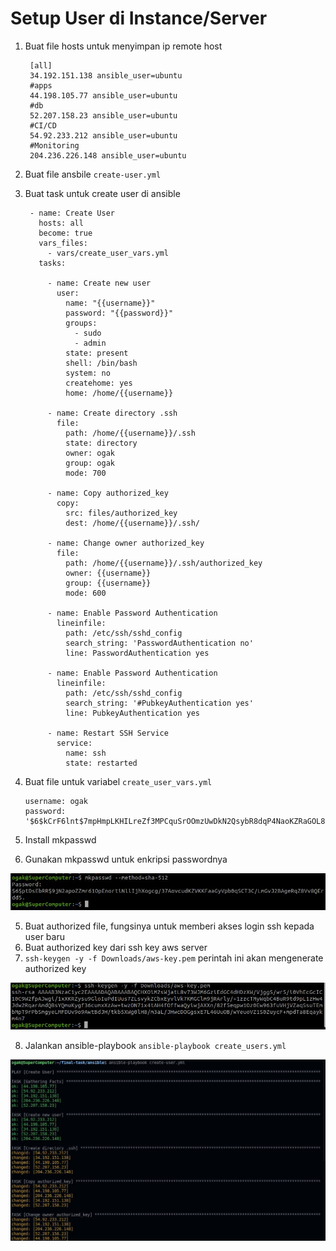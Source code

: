 # Setup User di Instance/Server

1. Buat file hosts untuk menyimpan ip remote host
   ```
    [all]
    34.192.151.138 ansible_user=ubuntu
    #apps
    44.198.105.77 ansible_user=ubuntu
    #db
    52.207.158.23 ansible_user=ubuntu
    #CI/CD
    54.92.233.212 ansible_user=ubuntu
    #Monitoring
    204.236.226.148 ansible_user=ubuntu

   ```

2. Buat file ansbile ``create-user.yml``
3. Buat task untuk create user di ansible
   ```
    - name: Create User
      hosts: all
      become: true
      vars_files:
        - vars/create_user_vars.yml
      tasks:

        - name: Create new user
          user:
            name: "{{username}}"
            password: "{{password}}"
            groups:
              - sudo
              - admin
            state: present
            shell: /bin/bash
            system: no
            createhome: yes
            home: /home/{{username}}

        - name: Create directory .ssh
          file:   
            path: /home/{{username}}/.ssh
            state: directory
            owner: ogak
            group: ogak
            mode: 700

        - name: Copy authorized_key
          copy: 
            src: files/authorized_key
            dest: /home/{{username}}/.ssh/

        - name: Change owner authorized_key
          file: 
            path: /home/{{username}}/.ssh/authorized_key
            owner: {{username}}
            group: {{username}}
            mode: 600

        - name: Enable Password Authentication
          lineinfile:
            path: /etc/ssh/sshd_config
            search_string: 'PasswordAuthentication no'
            line: PasswordAuthentication yes

        - name: Enable Password Authentication
          lineinfile:
            path: /etc/ssh/sshd_config
            search_string: '#PubkeyAuthentication yes'
            line: PubkeyAuthentication yes

        - name: Restart SSH Service
          service:
            name: ssh
            state: restarted

   ```
3. Buat file untuk variabel ``create_user_vars.yml``
   ```
   username: ogak
   password: '$6$kCrF6lnt$7mpHmpLKHILreZf3MPCquSrOOmzUwDkN2QsybR8dqP4NaoKZRaGOL8lqqaxJnanLE3fS7DNAMSg0426fjbJEb1'
   
   ```
4. Install mkpasswd
5. Gunakan mkpasswd untuk enkripsi passwordnya

![03](screenshot/gambar2.jpg) <br />

5. Buat authorized file, fungsinya untuk memberi akses login ssh kepada user baru
6. Buat authorized key dari ssh key aws server
7. ``ssh-keygen -y -f Downloads/aws-key.pem`` perintah ini akan mengenerate authorized key

![03](screenshot/gambar2a.jpg) <br />

8. Jalankan ansible-playbook ``ansible-playbook create_users.yml``

![03](screenshot/gambar1.jpg) <br />
